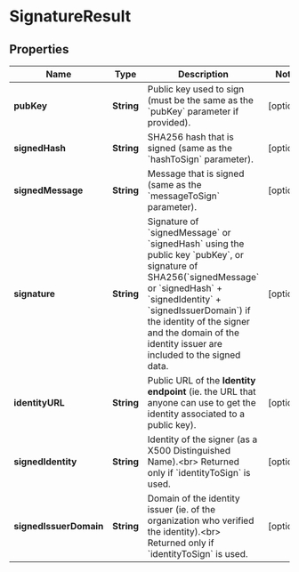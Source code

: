 

# SignatureResult

## Properties

Name | Type | Description | Notes
------------ | ------------- | ------------- | -------------
**pubKey** | **String** | Public key used to sign (must be the same as the &#x60;pubKey&#x60; parameter if provided). |  [optional]
**signedHash** | **String** | SHA256 hash that is signed (same as the &#x60;hashToSign&#x60; parameter). |  [optional]
**signedMessage** | **String** | Message that is signed (same as the &#x60;messageToSign&#x60; parameter). |  [optional]
**signature** | **String** | Signature of &#x60;signedMessage&#x60; or &#x60;signedHash&#x60; using the public key &#x60;pubKey&#x60;, or signature of SHA256(&#x60;signedMessage&#x60; or &#x60;signedHash&#x60; + &#x60;signedIdentity&#x60; + &#x60;signedIssuerDomain&#x60;) if the identity of the signer and the domain of the identity issuer are included to the signed data.  |  [optional]
**identityURL** | **String** | Public URL of the **Identity endpoint** (ie. the URL that anyone can use to get the identity associated to a public key).  |  [optional]
**signedIdentity** | **String** | Identity of the signer (as a X500 Distinguished Name).&lt;br&gt; Returned only if &#x60;identityToSign&#x60; is used.  |  [optional]
**signedIssuerDomain** | **String** | Domain of the identity issuer (ie. of the organization who verified the identity).&lt;br&gt; Returned only if &#x60;identityToSign&#x60; is used.  |  [optional]



